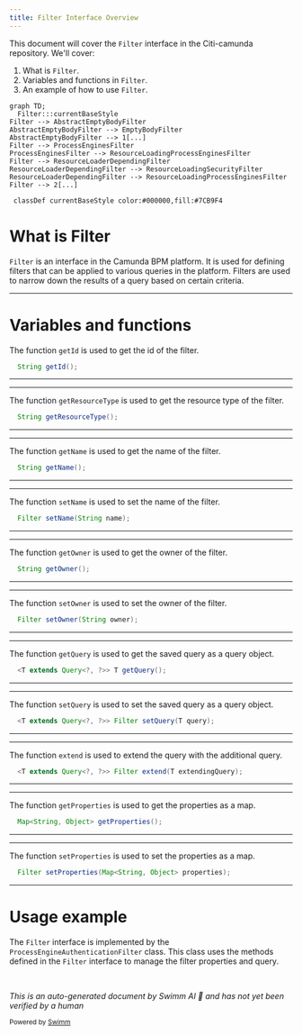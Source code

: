 ```yaml
---
title: Filter Interface Overview
---
```

This document will cover the `Filter` interface in the Citi-camunda repository. We'll cover:

1. What is `Filter`.
2. Variables and functions in `Filter`.
3. An example of how to use `Filter`.

```mermaid
graph TD;
  Filter:::currentBaseStyle
Filter --> AbstractEmptyBodyFilter
AbstractEmptyBodyFilter --> EmptyBodyFilter
AbstractEmptyBodyFilter --> 1[...]
Filter --> ProcessEnginesFilter
ProcessEnginesFilter --> ResourceLoadingProcessEnginesFilter
Filter --> ResourceLoaderDependingFilter
ResourceLoaderDependingFilter --> ResourceLoadingSecurityFilter
ResourceLoaderDependingFilter --> ResourceLoadingProcessEnginesFilter
Filter --> 2[...]

 classDef currentBaseStyle color:#000000,fill:#7CB9F4
```

# What is Filter

`Filter` is an interface in the Camunda BPM platform. It is used for defining filters that can be applied to various queries in the platform. Filters are used to narrow down the results of a query based on certain criteria.

<SwmSnippet path="/engine/src/main/java/org/camunda/bpm/engine/filter/Filter.java" line="30">

---

# Variables and functions

The function `getId` is used to get the id of the filter.

```java
  String getId();
```

---

</SwmSnippet>

<SwmSnippet path="/engine/src/main/java/org/camunda/bpm/engine/filter/Filter.java" line="35">

---

The function `getResourceType` is used to get the resource type of the filter.

```java
  String getResourceType();
```

---

</SwmSnippet>

<SwmSnippet path="/engine/src/main/java/org/camunda/bpm/engine/filter/Filter.java" line="40">

---

The function `getName` is used to get the name of the filter.

```java
  String getName();
```

---

</SwmSnippet>

<SwmSnippet path="/engine/src/main/java/org/camunda/bpm/engine/filter/Filter.java" line="46">

---

The function `setName` is used to set the name of the filter.

```java
  Filter setName(String name);
```

---

</SwmSnippet>

<SwmSnippet path="/engine/src/main/java/org/camunda/bpm/engine/filter/Filter.java" line="51">

---

The function `getOwner` is used to get the owner of the filter.

```java
  String getOwner();
```

---

</SwmSnippet>

<SwmSnippet path="/engine/src/main/java/org/camunda/bpm/engine/filter/Filter.java" line="57">

---

The function `setOwner` is used to set the owner of the filter.

```java
  Filter setOwner(String owner);
```

---

</SwmSnippet>

<SwmSnippet path="/engine/src/main/java/org/camunda/bpm/engine/filter/Filter.java" line="62">

---

The function `getQuery` is used to get the saved query as a query object.

```java
  <T extends Query<?, ?>> T getQuery();
```

---

</SwmSnippet>

<SwmSnippet path="/engine/src/main/java/org/camunda/bpm/engine/filter/Filter.java" line="68">

---

The function `setQuery` is used to set the saved query as a query object.

```java
  <T extends Query<?, ?>> Filter setQuery(T query);
```

---

</SwmSnippet>

<SwmSnippet path="/engine/src/main/java/org/camunda/bpm/engine/filter/Filter.java" line="77">

---

The function `extend` is used to extend the query with the additional query.

```java
  <T extends Query<?, ?>> Filter extend(T extendingQuery);
```

---

</SwmSnippet>

<SwmSnippet path="/engine/src/main/java/org/camunda/bpm/engine/filter/Filter.java" line="82">

---

The function `getProperties` is used to get the properties as a map.

```java
  Map<String, Object> getProperties();
```

---

</SwmSnippet>

<SwmSnippet path="/engine/src/main/java/org/camunda/bpm/engine/filter/Filter.java" line="88">

---

The function `setProperties` is used to set the properties as a map.

```java
  Filter setProperties(Map<String, Object> properties);
```

---

</SwmSnippet>

# Usage example

The `Filter` interface is implemented by the `ProcessEngineAuthenticationFilter` class. This class uses the methods defined in the `Filter` interface to manage the filter properties and query.

&nbsp;

*This is an auto-generated document by Swimm AI 🌊 and has not yet been verified by a human*

<SwmMeta version="3.0.0" repo-id="Z2l0aHViJTNBJTNBQ2l0aS1jYW11bmRhJTNBJTNBZ2lsYWRuYXZvdA==" repo-name="Citi-camunda" doc-type="class"><sup>Powered by [Swimm](/)</sup></SwmMeta>
